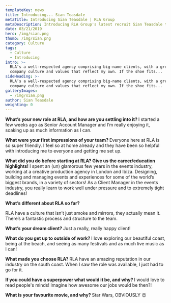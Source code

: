 ```yaml
---
templateKey: news
title: Introducing... Sian Teasdale
metaTitle: Introducing Sian Teasdale | RLA Group
metaDescription: Introducing RLA Group's latest recruit Sian Teasdale to the world.
date: 03/21/2019
hero: /img/sian.png
thumb: /img/sian.png
category: Culture
tags:
  - Culture
  - Introducing
intro: >-
  RLA’s a well-respected agency comprising big-name clients, with a great
  company culture and values that reflect my own. If the shoe fits... 
sideHeading: >-
  RLA’s a well-respected agency comprising big-name clients, with a great
  company culture and values that reflect my own. If the shoe fits... 
galleryImages:
  - /img/sian.png
author: Sian Teasdale
weighting: 0
---
```

<strong>What’s your new role at RLA, and how are you settling into it? 
</strong>I started a few weeks ago as Senior Account Manager and I’m really enjoying it, soaking up as much information as I can.

<strong>What were your first impressions of your team? 
</strong>Everyone here at RLA is so super friendly. I feel so at home already and they have been so helpful with introducing me to everyone and getting me set up.

<strong>What did you do before starting at RLA? Give us the career/education highlights! 
</strong>I spent an (un) glamorous few years in the events industry, working at a creative production agency in London and Ibiza. Designing, building and managing events and experiences for some of the world’s biggest brands, in a variety of sectors! As a Client Manager in the events industry, you really learn to work well under pressure and to extremely tight deadlines!

<strong>What’s different about RLA so far?</strong>

RLA have a culture that isn’t just smoke and mirrors, they actually mean it. There’s a fantastic process and structure to the team.

<strong>What’s your dream client? 
</strong>Just a really, really happy client!

<strong>What do you get up to outside of work? 
</strong>I love exploring our beautiful coast, being at the beach, and seeing as many festivals and as much live music as I can!

<strong>What made you choose RLA?
</strong>RLA have an amazing reputation in our industry on the south coast. When I saw the role was available, I just had to go for it.

<strong>If you could have a superpower what would it be, and why?
</strong>I would love to read people's minds! Imagine how awesome our jobs would be then?!

<strong>What is your favourite movie, and why? 
</strong>Star Wars, OBVIOUSLY 😉
